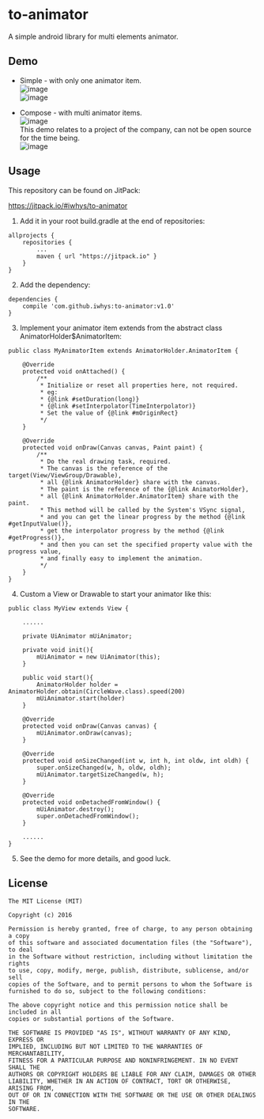 # to-animator
A simple android library for multi elements animator.

## Demo
* Simple - with only one animator item.<br>
![image](https://github.com/iwhys/to-animator/blob/master/screenshot/random.gif) <br>
![image](https://github.com/iwhys/to-animator/blob/master/screenshot/wave.gif)

* Compose - with multi animator items.<br>
![image](https://github.com/iwhys/to-animator/blob/master/screenshot/wave_random.gif)<br>
This demo relates to a project of the company, can not be open source for the time being.<br>
![image](https://github.com/iwhys/to-animator/blob/master/screenshot/starry.gif)
## Usage

This repository can be found on JitPack:

https://jitpack.io/#iwhys/to-animator

1) Add it in your root build.gradle at the end of repositories:
```
allprojects {
    repositories {
        ...
        maven { url "https://jitpack.io" }
    }
}
```

2) Add the dependency:
```
dependencies {
    compile 'com.github.iwhys:to-animator:v1.0'
}
```

3) Implement your animator item extends from the abstract class AnimatorHolder$AnimatorItem:
```
public class MyAnimatorItem extends AnimatorHolder.AnimatorItem {

    @Override
    protected void onAttached() {
        /**
         * Initialize or reset all properties here, not required.
         * eg:
         * {@link #setDuration(long)}
         * {@link #setInterpolator(TimeInterpolator)}
         * Set the value of {@link #mOriginRect}
         */
    }

    @Override
    protected void onDraw(Canvas canvas, Paint paint) {
        /**
         * Do the real drawing task, required.
         * The canvas is the reference of the target(View/ViewGroup/Drawable),
         * all {@link AnimatorHolder} share with the canvas.
         * The paint is the reference of the {@link AnimatorHolder},
         * all {@link AnimatorHolder.AnimatorItem} share with the paint.
         * This method will be called by the System's VSync signal,
         * and you can get the linear progress by the method {@link #getInputValue()},
         * get the interpolator progress by the method {@link #getProgress()},
         * and then you can set the specified property value with the progress value,
         * and finally easy to implement the animation.
         */
    }
}
```

4) Custom a View or Drawable to start your animator like this:
```
public class MyView extends View {

    ......

    private UiAnimator mUiAnimator;

    private void init(){
        mUiAnimator = new UiAnimator(this);
    }
    
    public void start(){
        AnimatorHolder holder = AnimatorHolder.obtain(CircleWave.class).speed(200)
        mUiAnimator.start(holder)
    }

    @Override
    protected void onDraw(Canvas canvas) {
        mUiAnimator.onDraw(canvas);
    }

    @Override
    protected void onSizeChanged(int w, int h, int oldw, int oldh) {
        super.onSizeChanged(w, h, oldw, oldh);
        mUiAnimator.targetSizeChanged(w, h);
    }

    @Override
    protected void onDetachedFromWindow() {
        mUiAnimator.destroy();
        super.onDetachedFromWindow();
    }
    
    ......
}
```

5) See the demo for more details, and good luck.

## License
```
The MIT License (MIT)

Copyright (c) 2016 

Permission is hereby granted, free of charge, to any person obtaining a copy
of this software and associated documentation files (the "Software"), to deal
in the Software without restriction, including without limitation the rights
to use, copy, modify, merge, publish, distribute, sublicense, and/or sell
copies of the Software, and to permit persons to whom the Software is
furnished to do so, subject to the following conditions:

The above copyright notice and this permission notice shall be included in all
copies or substantial portions of the Software.

THE SOFTWARE IS PROVIDED "AS IS", WITHOUT WARRANTY OF ANY KIND, EXPRESS OR
IMPLIED, INCLUDING BUT NOT LIMITED TO THE WARRANTIES OF MERCHANTABILITY,
FITNESS FOR A PARTICULAR PURPOSE AND NONINFRINGEMENT. IN NO EVENT SHALL THE
AUTHORS OR COPYRIGHT HOLDERS BE LIABLE FOR ANY CLAIM, DAMAGES OR OTHER
LIABILITY, WHETHER IN AN ACTION OF CONTRACT, TORT OR OTHERWISE, ARISING FROM,
OUT OF OR IN CONNECTION WITH THE SOFTWARE OR THE USE OR OTHER DEALINGS IN THE
SOFTWARE.
```